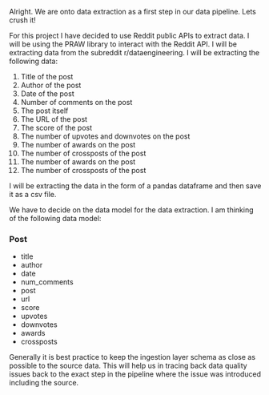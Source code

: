 Alright. We are onto data extraction as a first step in our data pipeline. Lets crush it!

For this project I have decided to use Reddit public APIs to extract data. I will be using the PRAW library to interact with the Reddit API. I will be extracting data from the subreddit r/dataengineering. 
I will be extracting the following data:
1. Title of the post
2. Author of the post
3. Date of the post
4. Number of comments on the post
5. The post itself
6. The URL of the post
7. The score of the post
8. The number of upvotes and downvotes on the post
9. The number of awards on the post
10. The number of crossposts of the post
11. The number of awards on the post
12. The number of crossposts of the post

I will be extracting the data in the form of a pandas dataframe and then save it as a csv file. 

We have to decide on the data model for the data extraction. I am thinking of the following data model:
<br/>
<h3>Post</h3>
<ul>
    <li>title</li>
    <li>author</li>
    <li>date</li>
    <li>num_comments</li>
    <li>post</li>
    <li>url</li>
    <li>score</li>
    <li>upvotes</li>
    <li>downvotes</li>
    <li>awards</li>
    <li>crossposts</li>
</ul>

Generally it is best practice to keep the ingestion layer schema as close as possible to the source data. This will help us in tracing back data quality issues back to the exact step in the pipeline where the issue was introduced including the source.



